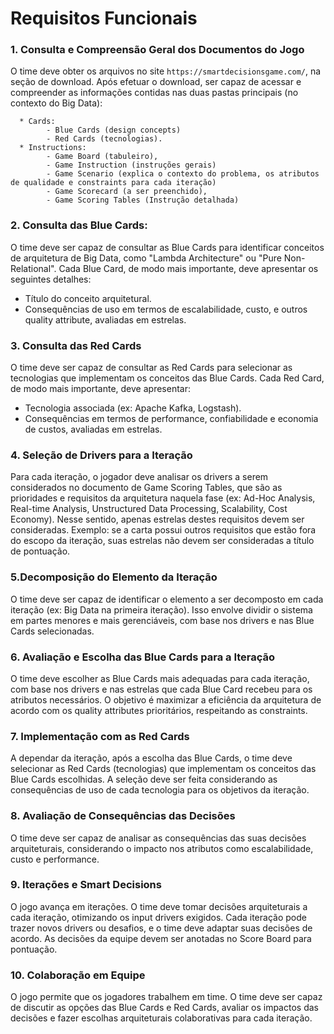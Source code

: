# Requisitos Funcionais
### 1. Consulta e Compreensão Geral dos Documentos do Jogo
O time deve obter os arquivos no site ```https://smartdecisionsgame.com/```, na seção de download. Após efetuar o download, ser capaz de acessar e compreender as informações contidas nas duas pastas principais (no contexto do Big Data):

      * Cards:
            - Blue Cards (design concepts)
            - Red Cards (tecnologias).
      * Instructions: 
            - Game Board (tabuleiro),
            - Game Instruction (instruções gerais)
            - Game Scenario (explica o contexto do problema, os atributos de qualidade e constraints para cada iteração)
            - Game Scorecard (a ser preenchido),
            - Game Scoring Tables (Instrução detalhada)
        
### 2. Consulta das Blue Cards:
O time deve ser capaz de consultar as Blue Cards para identificar conceitos de arquitetura de Big Data, como "Lambda Architecture" ou "Pure Non-Relational". Cada Blue Card, de modo mais importante, deve apresentar os seguintes detalhes:
* Título do conceito arquitetural.
* Consequências de uso em termos de escalabilidade, custo, e outros quality attribute, avaliadas em estrelas.

### 3. Consulta das Red Cards
O time deve ser capaz de consultar as Red Cards para selecionar as tecnologias que implementam os conceitos das Blue Cards. Cada Red Card, de modo mais importante, deve apresentar:

* Tecnologia associada (ex: Apache Kafka, Logstash).
* Consequências em termos de performance, confiabilidade e economia de custos, avaliadas em estrelas.
### 4. Seleção de Drivers para a Iteração
Para cada iteração, o jogador deve analisar os drivers a serem considerados no documento de Game Scoring Tables, que são as prioridades e requisitos da arquitetura naquela fase (ex: Ad-Hoc Analysis, Real-time Analysis, Unstructured Data Processing, Scalability, Cost Economy). Nesse sentido, apenas estrelas destes requisitos devem ser consideradas. Exemplo: se a carta possui outros requisitos que estão fora do escopo da iteração, suas estrelas não devem ser consideradas a título de pontuação.

### 5.Decomposição do Elemento da Iteração
O time deve ser capaz de identificar o elemento a ser decomposto em cada iteração (ex: Big Data na primeira iteração). Isso envolve dividir o sistema em partes menores e mais gerenciáveis, com base nos drivers e nas Blue Cards selecionadas.

### 6. Avaliação e Escolha das Blue Cards para a Iteração
O time deve escolher as Blue Cards mais adequadas para cada iteração, com base nos drivers e nas estrelas que cada Blue Card recebeu para os atributos necessários. O objetivo é maximizar a eficiência da arquitetura de acordo com os quality attributes prioritários, respeitando as constraints.

### 7. Implementação com as Red Cards
A dependar da iteração, após a escolha das Blue Cards, o time deve selecionar as Red Cards (tecnologias) que implementam os conceitos das Blue Cards escolhidas. A seleção deve ser feita considerando as consequências de uso de cada tecnologia para os objetivos da iteração.

### 8. Avaliação de Consequências das Decisões
O time deve ser capaz de analisar as consequências das suas decisões arquiteturais, considerando o impacto nos atributos como escalabilidade, custo e performance.

### 9. Iterações e Smart Decisions
O jogo avança em iterações. O time deve tomar decisões arquiteturais a cada iteração, otimizando os input drivers exigidos. Cada iteração pode trazer novos drivers ou desafios, e o time deve adaptar suas decisões de acordo. As decisões da equipe devem ser anotadas no Score Board para pontuação.

### 10. Colaboração em Equipe
O jogo permite que os jogadores trabalhem em time. O time deve ser capaz de discutir as opções das Blue Cards e Red Cards, avaliar os impactos das decisões e fazer escolhas arquiteturais colaborativas para cada iteração.



